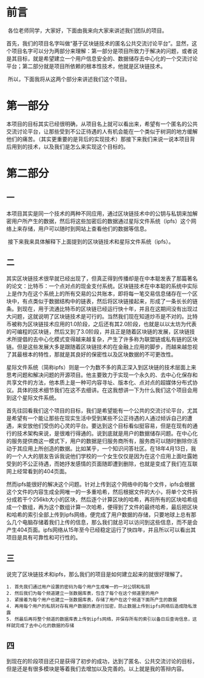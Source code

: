 # 前言

​	各位老师同学，大家好，下面由我来向大家来讲述我们团队的项目。

​	首先，我们的项目名字叫做“基于区块链技术的匿名公共交流讨论平台”。显然，这个项目名字可以分为两部分来理解：第一部分是项目所致力于解决的问题，或者说是其目标，就是希望建立一个用户信息安全的、数据储存去中心化的一个交流讨论平台；第二部分就是项目所依赖的根本性技术，他就是区块链技术。

​	所以，下面我将从这两个部分来讲述我们这个项目。

#  第一部分

​	本项目的目标其实已经很明确，从项目名上就可以看出来，希望有一个匿名的公共交流讨论平台，让那些受到不公正待遇的人有机会能在一个类似于树洞的地方缓解他们的痛苦。（其实更重要的是背后的实现技术）那接下来我们来说一说本项目背后用到的技术，以及我们是怎么来实现这个目标的。

# 第二部分

## 一

​	本项目其实是同一个技术的两种不同应用，通过区块链技术中的公钥与私钥来加解密用户所产生的数据，然后将这些加密后的数据通过星际文件系统（ipfs）这个网络上来存储，用户可以随时到网站上查看他们的数据等信息。

​	接下来我来具体解释下上面提到的区块链技术和星际文件系统（ipfs）。

## 二

​	其实区块链技术很早就已经出现了，但真正得到传播却是在中本聪发表了那篇著名的论文：比特币：一个点对点的现金支付系统。区块链技术在中本聪的系统中实际上是作为在这个系统上的所有交易的公共账本，即将每一笔交易信息储存在一个区块中，有点类似于数据结构中的链表，然后将区块链接起来，形成了一条长长的链条。到现在，用于流通比特币的区块链已经运行快十年，并且在这期间没有出现过大问题，这就说明了区块链技术是可行的。当然我们现在知道炒币是不对的。比特币被称为区块链技术应用的1.0阶段，之后还有其2.0阶段，也就是以以太坊为代表的可编程的区块链，然后又到了3.0阶段，并且正是随着区块链的发展，区块链技术所提倡的去中心化模式变得越来越复杂，产生了许多称为联盟链或私有链的区块链。但是这些发展大多是跟随着区块链技术的在金融上应用的脚步，而越来越忽视了其最根本的特性，那就是其良好的保密性以及区块数据的不可更改性。

​	星际文件系统（简称ipfs）则是一个为数不多的真正深入到区块链的技术层面上来思考问题和解决问题的开源项目。他主要致力于实现一个永久的、去中心化保存和共享文件的方法，他本质上是一种可内容寻址、版本化、点对点的超媒体分布式协议。具体的技术细节我们在这不去细讲。在这我想讲一下为什么我们这个项目会用到这个星际文件系统。

​	首先往回看我们这个项目的目标，我们是希望能有一个公共的交流讨论平台，尤其是希望有一个能让那些在现实生活中受到某些不公正待遇的人通过倾诉自己的遭遇，来安放他们受伤的心灵的平台。要达到这个目标看似挺容易，但是在现有的通行的技术架构来说，是很难行得通的。说到底就是用户的数据储存问题。在中心化的服务提供商这一模式下，用户的数据是归服务商所有，服务商可以随时删除你活动于其应用上所创造的数据。比如某乎，一个知识问答社区。在18年4月13日，我的一个人大的朋友告诉我说他们学校的一个女生仅仅是因为在这个应用上面吐露她受到的不公正待遇，而她抒发感情的页面随即遭到删除，也就是变成了我们在互联网上经常看到的404页面。

​	然而ipfs能很好的解决这个问题。针对上传到这个网络中的每个文件，ipfs会根据这个文件的内容生成全网唯一的一多重哈希，然后根据文件的大小，将单个文件拆分成若干个256kb大小的区块，然后逐个计算区块的哈希，再将所有的区块哈希组成一个数组，再为这个数组计算一次哈希，便得到了文件的最终哈希，最后把区块和哈希的索引全部上传到ipfs网络，便完成了用户数据的存储，只要地球上总有那么几个电脑存储着我们上传的信息，那么我们就总可以访问到这些信息，而不是会产生404页面。ipfs网络从15年至今已经稳定运行了快四年，并且所以可以看出其项目是具有可靠性和可行性的。

## 三

​	说完了区块链技术和ipfs，那么我们的项目是如何建立起来的就很好理解了。

 	1. 首先我们通过用户设置的密码为每个用户生成唯一的一对公钥和私钥
 	2. 然后我们为每个频道建立一张数据库表，包含了每个在这个频道里的用户
 	3. 紧接着为每个用户也建立一张数据库表，存储了用户在这个频道下面所产生的数据
 	4. 再用每个用户的私钥对存有用户数据的表进行加密，防止数据上传到ipfs网络后造成隐私泄露
 	5. 然最后再将整个频道的数据库表上传到ipfs网络，并保存所有的索引以备日后查询信息，这样就完成了去中心化的数据的存储

## 四

​	到现在的阶段项目还只是获得了初步的成功，达到了匿名、公共交流讨论的目标，但是还是有很多模块是等着我们去增加以及完善的。以上就是我的答辩内容。